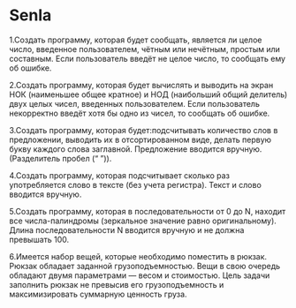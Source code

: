 # Senla

1.Создать программу, которая будет сообщать, является ли целое число, введенное пользователем,
чётным или нечётным, простым или составным.  Если пользователь введёт не целое число, то сообщать ему об ошибке.

2.Создать программу, которая будет вычислять и выводить на экран НОК (наименьшее общее кратное)
и НОД (наибольший общий делитель) двух целых чисел, введенных пользователем. 
Если пользователь некорректно введёт хотя бы одно из чисел, то сообщать об ошибке.

3.Создать программу, которая будет:подсчитывать количество слов в предложении, выводить их в отсортированном виде, 
делать первую букву каждого слова заглавной.
Предложение вводится вручную. (Разделитель пробел (“ ”)).

4.Создать программу, которая подсчитывает сколько раз употребляется слово в тексте (без учета регистра). 
Текст и слово вводится вручную.

5.Создать программу, которая в последовательности от 0 до N, находит все числа-палиндромы
(зеркальное значение равно оригинальному). Длина последовательности N вводится вручную и не должна превышать 100. 

6.Имеется набор вещей, которые необходимо поместить в рюкзак. Рюкзак обладает заданной грузоподъемностью. 
Вещи в свою очередь обладают двумя параметрами — весом и стоимостью. Цель задачи заполнить рюкзак не превысив
его грузоподъемность и максимизировать суммарную ценность груза.
